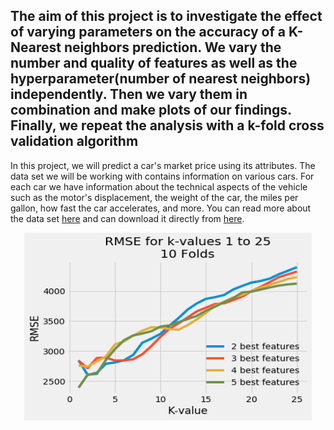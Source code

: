 ## The aim of this project is to investigate the effect of varying parameters on the accuracy of a K-Nearest neighbors prediction. We vary the number and quality of features as well as the hyperparameter(number of nearest neighbors) independently. Then we vary them in combination and make plots of our findings. Finally, we repeat the analysis with a k-fold cross validation algorithm

In this project, we will predict a car's market price using its attributes. The data set we will be working with contains information on various cars. For each car we have information about the technical aspects of the vehicle such as the motor's displacement, the weight of the car, the miles per gallon, how fast the car accelerates, and more. You can read more about the data set [here](https://archive.ics.uci.edu/ml/datasets/automobile) and can download it directly from [here](https://archive.ics.uci.edu/ml/machine-learning-databases/autos/imports-85.data).

<p align="center">
  <img width="460" height="300" src="https://github.com/RomanSvetkin/Predicting_Car_Prices/blob/master/car_price.png?raw=true">
</p>

